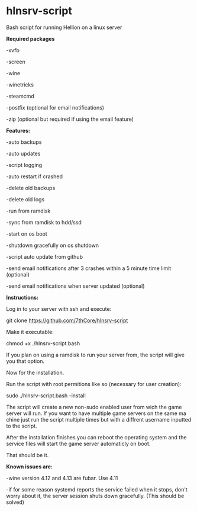 # hlnsrv-script
Bash script for running Hellion on a linux server

**Required packages**

-xvfb

-screen

-wine

-winetricks

-steamcmd

-postfix (optional for email notifications)

-zip (optional but required if using the email feature)

**Features:**

-auto backups

-auto updates

-script logging

-auto restart if crashed

-delete old backups

-delete old logs

-run from ramdisk

-sync from ramdisk to hdd/ssd

-start on os boot

-shutdown gracefully on os shutdown

-script auto update from github

-send email notifications after 3 crashes within a 5 minute time limit (optional)

-send email notifications when server updated (optional)

**Instructions:**

Log in to your server with ssh and execute:

git clone https://github.com/7thCore/hlnsrv-script

Make it executable:

chmod +x ./hlnsrv-script.bash

If you plan on using a ramdisk to run your server from, the script will give you that option.

Now for the installation.

Run the script with root permitions like so (necessary for user creation):

sudo ./hlnsrv-script.bash -install

The script will create a new non-sudo enabled user from wich the game server will run. If you want to have multiple game servers on the same ma
chine just run the script multiple times but with a diffrent username inputted to the script.

After the installation finishes you can reboot the operating system and the service files will start the game server automaticly on boot.

That should be it.

**Known issues are:**

-wine version 4.12 and 4.13 are fubar. Use 4.11

-if for some reason systemd reports the service failed when it stops, don't worry about it, the server session shuts down gracefully. (This should be solved)
